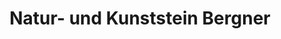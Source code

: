 ---
title: "Natur- und Kunststein Bergner"
url: /saalfeld-saale/natur-und-kunststein-bergner/
shop: Allgemein
---